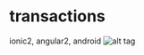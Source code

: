 # transactions
ionic2, angular2, android
![alt tag](http://storage8.static.itmages.com/i/16/1227/h_1482855329_8139036_b073f2e3b9.png)
